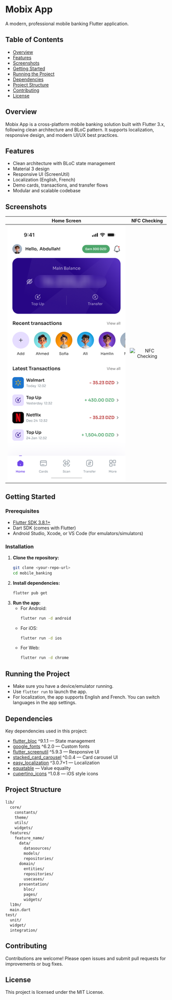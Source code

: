 # Mobix App

A modern, professional mobile banking Flutter application.

## Table of Contents
- [Overview](#overview)
- [Features](#features)
- [Screenshots](#screenshots)
- [Getting Started](#getting-started)
- [Running the Project](#running-the-project)
- [Dependencies](#dependencies)
- [Project Structure](#project-structure)
- [Contributing](#contributing)
- [License](#license)

## Overview
Mobix App is a cross-platform mobile banking solution built with Flutter 3.x, following clean architecture and BLoC pattern. It supports localization, responsive design, and modern UI/UX best practices.

## Features
- Clean architecture with BLoC state management
- Material 3 design
- Responsive UI (ScreenUtil)
- Localization (English, French)
- Demo cards, transactions, and transfer flows
- Modular and scalable codebase

## Screenshots

| Home Screen | NFC Checking |
|:-----------:|:-----------:|
| ![Home](https://github.com/arcbsr/fvr_mobile_banking/blob/settings/screens/home.png) | ![NFC Checking]([screens/nfc_checkign.png](https://github.com/arcbsr/fvr_mobile_banking/blob/settings/mobile_banking/screens/nfc_checkign.png)) |

## Getting Started

### Prerequisites
- [Flutter SDK 3.8.1+](https://docs.flutter.dev/get-started/install)
- Dart SDK (comes with Flutter)
- Android Studio, Xcode, or VS Code (for emulators/simulators)

### Installation
1. **Clone the repository:**
   ```bash
   git clone <your-repo-url>
   cd mobile_banking
   ```
2. **Install dependencies:**
   ```bash
   flutter pub get
   ```
3. **Run the app:**
   - For Android:
     ```bash
     flutter run -d android
     ```
   - For iOS:
     ```bash
     flutter run -d ios
     ```
   - For Web:
     ```bash
     flutter run -d chrome
     ```

## Running the Project
- Make sure you have a device/emulator running.
- Use `flutter run` to launch the app.
- For localization, the app supports English and French. You can switch languages in the app settings.

## Dependencies
Key dependencies used in this project:
- [flutter_bloc](https://pub.dev/packages/flutter_bloc) ^9.1.1 — State management
- [google_fonts](https://pub.dev/packages/google_fonts) ^6.2.0 — Custom fonts
- [flutter_screenutil](https://pub.dev/packages/flutter_screenutil) ^5.9.3 — Responsive UI
- [stacked_card_carousel](https://pub.dev/packages/stacked_card_carousel) ^0.0.4 — Card carousel UI
- [easy_localization](https://pub.dev/packages/easy_localization) ^3.0.7+1 — Localization
- [equatable](https://pub.dev/packages/equatable) — Value equality
- [cupertino_icons](https://pub.dev/packages/cupertino_icons) ^1.0.8 — iOS style icons

## Project Structure
```
lib/
  core/
    constants/
    theme/
    utils/
    widgets/
  features/
    feature_name/
      data/
        datasources/
        models/
        repositories/
      domain/
        entities/
        repositories/
        usecases/
      presentation/
        bloc/
        pages/
        widgets/
  l10n/
  main.dart
test/
  unit/
  widget/
  integration/
```

## Contributing
Contributions are welcome! Please open issues and submit pull requests for improvements or bug fixes.

## License
This project is licensed under the MIT License.
